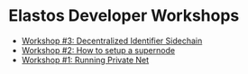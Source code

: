 # Elastos Developer Workshops

- [Workshop #3: Decentralized Identifier Sidechain](./2019-07-31)
- [Workshop #2: How to setup a supernode](./2019-06-05)
- [Workshop #1: Running Private Net](./2019-04-18)
